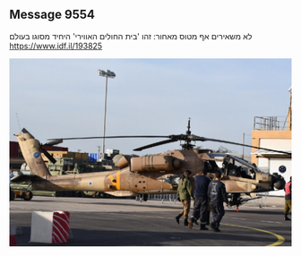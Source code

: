 ## Message 9554

לא משאירים אף מטוס מאחור:
זהו 'בית החולים האווירי' היחיד מסוגו בעולם
https://www.idf.il/193825

![Photo](9554/9554_photo.jpg)
